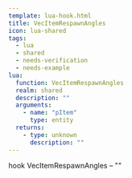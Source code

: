 ```yaml
---
template: lua-hook.html
title: VecItemRespawnAngles
icon: lua-shared
tags:
  - lua
  - shared
  - needs-verification
  - needs-example
lua:
  function: VecItemRespawnAngles
  realm: shared
  description: ""
  arguments:
    - name: "pItem"
      type: entity
  returns:
    - type: unknown
      description: ""
---
```


<div class="lua__search__keywords">
hook VecItemRespawnAngles &#x2013; ""
</div>
